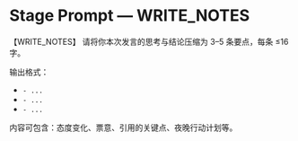 # Stage Prompt — WRITE_NOTES
【WRITE_NOTES】
请将你本次发言的思考与结论压缩为 3–5 条要点，每条 ≤16 字。

输出格式：
- `- ...`
- `- ...`
- `- ...`

内容可包含：态度变化、票意、引用的关键点、夜晚行动计划等。
